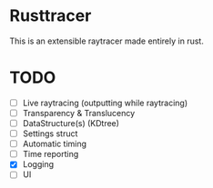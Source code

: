 # Rusttracer

This is an extensible raytracer made entirely in rust.


# TODO

* [ ] Live raytracing (outputting while raytracing)
* [ ] Transparency & Translucency
* [ ] DataStructure(s) (KDtree)
* [ ] Settings struct
* [ ] Automatic timing
* [ ] Time reporting
* [x] Logging
* [ ] UI